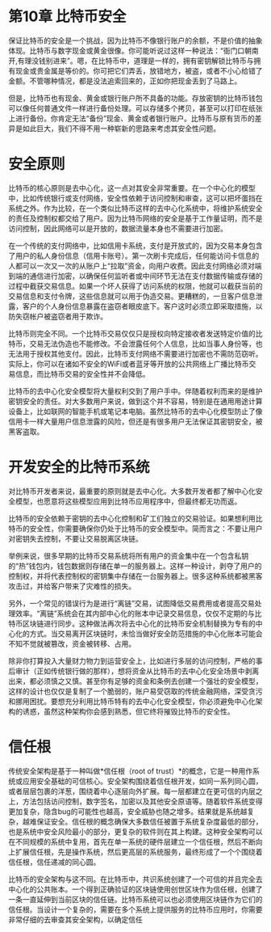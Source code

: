 第10章 比特币安全
===============

保证比特币的安全是一个挑战，因为比特币不像银行账户的余额，不是价值的抽象体现。比特币与数字现金或黄金很像。你可能听说过这样一种说法：“衙门口朝南开,有理没钱别进来”。嗯，在比特币中，道理是一样的，拥有密钥解锁比特币与拥有现金或贵金属是等价的。你可把它们弄丢，放错地方，被盗，或者不小心给错了金额。不管哪种情况，都是没法追索回来的，正如你把现金丢到了马路上。

但是，比特币也有现金、黄金或银行账户所不具备的功能。存放密钥的比特币钱包可以像任何普通文件一样进行备份处理。可以存储多个拷贝，甚至可以打印在纸张上进行备份。你肯定无法“备份”现金、黄金或者银行账户。比特币与原有货币的差异是如此巨大，我们不得不用一种崭新的思路来考虑其安全性问题。

# 安全原则

比特币的核心原则是去中心化，这一点对其安全非常重要。在一个中心化的模型中，比如传统银行或支付网络，安全性依赖于访问控制和审查，这可以把坏蛋挡在系统之外。作为比较，在一个类似比特币这样的去中心化系统中，将维护系统安全的责任及控制权都交给了用户。因为比特币网络的安全是基于工作量证明，而不是访问控制，因此网络可以是开放的，数据流量本身也不需要进行加密。

在一个传统的支付网络中，比如信用卡系统，支付是开放式的，因为交易本身包含了用户的私人身份信息（信用卡账号）。第一次刷卡完成后，任何能访问卡信息的人都可以一次又一次的从账户上“拉取”资金，向用户收费。因此支付网络必须对端到端的通信进行加密，以确保任何监听者或中间环节无法在支付数据传输或存储的过程中截获交易信息。如果一个坏人获得了访问系统的权限，他就可以截获当前的交易信息和支付令牌，这些信息就可以用于伪造交易。更糟糕的，一旦客户信息泄露，客户的个人身份信息暴露在盗窃者眼皮底下。客户这时必须立即采取措施，以防失窃帐户被盗窃者用于欺诈。

比特币则完全不同。一个比特币交易仅仅只是授权向特定接收者发送特定价值的比特币，交易无法伪造也不能修改。不会泄露任何个人信息，比如当事人身份等，也无法用于授权其他支付。因此，比特币支付网络不需要进行加密也不需防范窃听。实际上，你可以在诸如不安全的WiFi或者蓝牙等开放的公共网络上广播比特币交易信息，而比特币交易的安全性并不会降低。

比特币的去中心化安全模型将大量权利交到了用户手中。伴随着权利而来的是维护密钥安全的责任。对大多数用户来说，做到这个并不容易，特别是在通用用途计算设备上，比如联网的智能手机或笔记本电脑。虽然比特币的去中心化模型防止了像信用卡一样大量用户信息泄露的风险，但还是有很多用户无法保证其密钥安全，被黑客盗取。

# 开发安全的比特币系统

对比特币开发者来说，最重要的原则就是去中心化。大多数开发者都了解中心化安全模型，也愿意将这些模型应用到比特币应用程序中，但最终都无功而返。

比特币的安全依赖于密钥的去中心化控制和矿工们独立的交易验证。如果想利用比特币的安全性，你需要确保你仍处于比特币的安全模型中。简而言之：不要让用户对密钥失去控制，不要让交易脱离区块链。

举例来说，很多早期的比特币交易系统将所有用户的资金集中在一个包含私钥的“热”钱包内，钱包数据则存储在单一的服务器上。这样一种设计，剥夺了用户的控制权，并将代表控制权的密钥集中存储在一台服务器上。很多这种系统都被黑客攻击过，并给客户带来了灾难性的损失。

另外，一个常见的错误行为是进行“离链”交易，试图降低交易费用或者提高交易处理效率。“离链”系统会在其内部中心化的账本中记录交易信息，仅仅不定期的与比特币区块链进行同步。这种做法再次将去中心化的比特币安全机制替换为专有的中心化的方式。当交易离开区块链时，未恰当做好安全防范措施的中心化账本可能会不知不觉就被篡改，资金被转移、占用。

除非你打算投入大量财力物力到运营安全上，比如进行多层的访问控制，严格的事后审计（正如传统银行做的那样），想将资金从比特币的去中心化安全场景中剥离出来，都必须慎之又慎。甚至你有足够的资金和条例去创建一个强壮的安全模型，这样的设计也仅仅是复制了一个脆弱的，账户易受窃取的传统金融网络，深受贪污和挪用困扰。要想充分利用比特币特有的去中心化安全模型，你必须避免中心化架构的诱惑，虽然这种架构你会感到熟悉，但它终将摧毁比特币的安全性。

# 信任根

传统安全架构是基于一种叫做*信任根（root of trust）*的概念，它是一种用作系统或应用安全基础的可信核心。安全架构围绕着信任根开发，如同一系列同心圆，或者层层包裹的洋葱，围绕着中心逐层向外扩展。每一层都建立在更可信的内层之上，方法包括访问控制，数字签名，加密以及其他安全原语等。随着软件系统变得更加复杂，隐含bug的可能性也越高，安全威胁也随之增多。结果就是系统越复杂，越难保证安全。信任根的概念确保大多数信任被置于系统复杂度最低的部分，也是系统中安全风险最小的部分，更复杂的软件则在其上构建。这种安全架构可以在不同规模的系统中复用，首先在单一系统的硬件层建立一个信任根，然后不断向上扩展信任根，先是操作系统，然后更高层的系统服务，最终形成了一个个围绕着信任根，信任递减的同心圆。

比特币的安全架构与这不同。在比特币中，共识系统创建了一个可信的并且完全去中心化的公共账本。一个得到正确验证的区块链使用创世区块作为信任根，创建了一条一直延伸到当前区块的信任链。比特币系统可以也必须使用区块链作为它们的信任根。当设计一个复杂的，需要在多个系统上提供服务的比特币应用时，你需要非常仔细的去审查其安全架构，以确定信任  